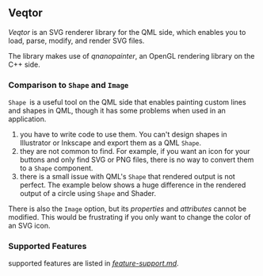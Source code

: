 ## Veqtor

*Veqtor* is an SVG renderer library for the QML side, which enables you to load, parse, modify, and render SVG files.

The library makes use of *qnanopainter*, an OpenGL rendering library on the C++ side.

### Comparison to `Shape` and `Image`

`Shape `is a useful tool on the QML side that enables painting custom lines and shapes in QML, though it has some problems when used in an application.

1. you have to write code to use them. You can't design shapes in Illustrator or Inkscape and export them as a QML `Shape`.
2. they are not common to find. For example, if you want an icon for your buttons and only find SVG or PNG files, there is no way to convert them to a `Shape` component.
3. there is a small issue with QML's `Shape` that rendered output is not perfect. The example below shows a huge difference in the rendered output of a circle using `Shape` and Shader.

There is also the `Image` option, but its *properties* and *attributes* cannot be modified. This would be frustrating if you only want to change the color of an SVG icon.

### Supported Features

supported features are listed in [*feature-support.md*](./feature-support.md).


